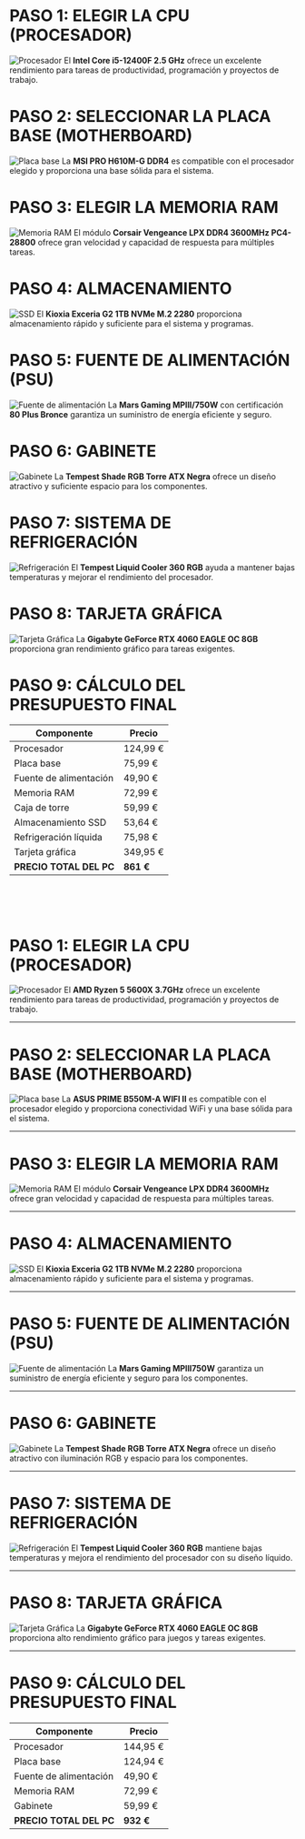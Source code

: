 # PASO 1: ELEGIR LA CPU (PROCESADOR)

![Procesador](URL_DE_LA_IMAGEN_PLACA_BASE)
El **Intel Core i5-12400F 2.5 GHz** ofrece un excelente rendimiento para tareas de productividad, programación y proyectos de trabajo.

# PASO 2: SELECCIONAR LA PLACA BASE (MOTHERBOARD)

![Placa base](URL_DE_LA_IMAGEN_PLACA_BASE)
La **MSI PRO H610M-G DDR4** es compatible con el procesador elegido y proporciona una base sólida para el sistema.

# PASO 3: ELEGIR LA MEMORIA RAM

![Memoria RAM](URL_DE_LA_IMAGEN_RAM)
El módulo **Corsair Vengeance LPX DDR4 3600MHz PC4-28800** ofrece gran velocidad y capacidad de respuesta para múltiples tareas.

# PASO 4: ALMACENAMIENTO

![SSD](URL_DE_LA_IMAGEN_SSD)
El **Kioxia Exceria G2 1TB NVMe M.2 2280** proporciona almacenamiento rápido y suficiente para el sistema y programas.

# PASO 5: FUENTE DE ALIMENTACIÓN (PSU)

![Fuente de alimentación](URL_DE_LA_IMAGEN_PSU)
La **Mars Gaming MPIII/750W** con certificación **80 Plus Bronce** garantiza un suministro de energía eficiente y seguro.

# PASO 6: GABINETE

![Gabinete](URL_DE_LA_IMAGEN_GABINETE)
La **Tempest Shade RGB Torre ATX Negra** ofrece un diseño atractivo y suficiente espacio para los componentes.

# PASO 7: SISTEMA DE REFRIGERACIÓN

![Refrigeración](URL_DE_LA_IMAGEN_COOLER)
El **Tempest Liquid Cooler 360 RGB** ayuda a mantener bajas temperaturas y mejorar el rendimiento del procesador.

# PASO 8: TARJETA GRÁFICA

![Tarjeta Gráfica](URL_DE_LA_IMAGEN_GPU)
La **Gigabyte GeForce RTX 4060 EAGLE OC 8GB** proporciona gran rendimiento gráfico para tareas exigentes.

# PASO 9: CÁLCULO DEL PRESUPUESTO FINAL

| Componente              | Precio   |
|-------------------------|---------|
| Procesador             | 124,99 € |
| Placa base            | 75,99 €  |
| Fuente de alimentación | 49,90 €  |
| Memoria RAM           | 72,99 €  |
| Caja de torre         | 59,99 €  |
| Almacenamiento SSD    | 53,64 €  |
| Refrigeración líquida | 75,98 €  |
| Tarjeta gráfica       | 349,95 € |
| **PRECIO TOTAL DEL PC** | **861 €** |

</br></br></br>

# PASO 1: ELEGIR LA CPU (PROCESADOR)

![Procesador](URL_DE_LA_IMAGEN_PROCESADOR)
El **AMD Ryzen 5 5600X 3.7GHz** ofrece un excelente rendimiento para tareas de productividad, programación y proyectos de trabajo.

---

# PASO 2: SELECCIONAR LA PLACA BASE (MOTHERBOARD)

![Placa base](URL_DE_LA_IMAGEN_PLACA_BASE)
La **ASUS PRIME B550M-A WIFI II** es compatible con el procesador elegido y proporciona conectividad WiFi y una base sólida para el sistema.

---

# PASO 3: ELEGIR LA MEMORIA RAM

![Memoria RAM](URL_DE_LA_IMAGEN_RAM)
El módulo **Corsair Vengeance LPX DDR4 3600MHz** ofrece gran velocidad y capacidad de respuesta para múltiples tareas.

---

# PASO 4: ALMACENAMIENTO

![SSD](URL_DE_LA_IMAGEN_SSD)
El **Kioxia Exceria G2 1TB NVMe M.2 2280** proporciona almacenamiento rápido y suficiente para el sistema y programas.

---

# PASO 5: FUENTE DE ALIMENTACIÓN (PSU)

![Fuente de alimentación](URL_DE_LA_IMAGEN_PSU)
La **Mars Gaming MPIII750W** garantiza un suministro de energía eficiente y seguro para los componentes.

---

# PASO 6: GABINETE

![Gabinete](URL_DE_LA_IMAGEN_GABINETE)
La **Tempest Shade RGB Torre ATX Negra** ofrece un diseño atractivo con iluminación RGB y espacio para los componentes.

---

# PASO 7: SISTEMA DE REFRIGERACIÓN

![Refrigeración](URL_DE_LA_IMAGEN_COOLER)
El **Tempest Liquid Cooler 360 RGB** mantiene bajas temperaturas y mejora el rendimiento del procesador con su diseño líquido.

---

# PASO 8: TARJETA GRÁFICA

![Tarjeta Gráfica](URL_DE_LA_IMAGEN_GPU)
La **Gigabyte GeForce RTX 4060 EAGLE OC 8GB** proporciona alto rendimiento gráfico para juegos y tareas exigentes.

---

# PASO 9: CÁLCULO DEL PRESUPUESTO FINAL

| Componente              | Precio    |
|-------------------------|----------|
| Procesador             | 144,95 € |
| Placa base             | 124,94 € |
| Fuente de alimentación | 49,90 €  |
| Memoria RAM            | 72,99 €  |
| Gabinete               | 59,99 €  |
| **PRECIO TOTAL DEL PC** | **932 €** |

